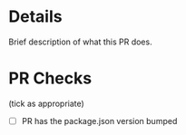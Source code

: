 # Details
Brief description of what this PR does. 

# PR Checks
(tick as appropriate) 

- [ ] PR has the package.json version bumped 
